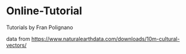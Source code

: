 # Online-Tutorial
Tutorials by Fran Polignano

data from https://www.naturalearthdata.com/downloads/10m-cultural-vectors/
